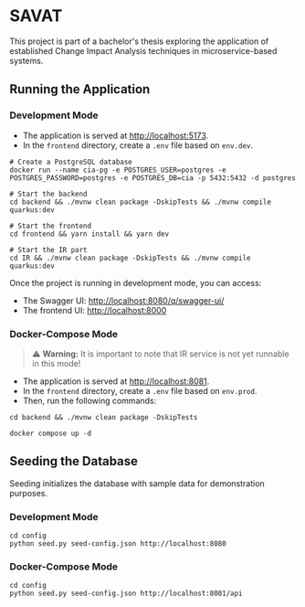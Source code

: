 # SAVAT

This project is part of a bachelor's thesis exploring the application of established Change Impact Analysis techniques in microservice-based systems.

## Running the Application

### Development Mode

- The application is served at <http://localhost:5173>.
- In the `frontend` directory, create a `.env` file based on `env.dev`.

```shell
# Create a PostgreSQL database
docker run --name cia-pg -e POSTGRES_USER=postgres -e POSTGRES_PASSWORD=postgres -e POSTGRES_DB=cia -p 5432:5432 -d postgres

# Start the backend
cd backend && ./mvnw clean package -DskipTests && ./mvnw compile quarkus:dev

# Start the frontend
cd frontend && yarn install && yarn dev

# Start the IR part
cd IR && ./mvnw clean package -DskipTests && ./mvnw compile quarkus:dev
```

Once the project is running in development mode, you can access:

- The Swagger UI: <http://localhost:8080/q/swagger-ui/>
- The frontend UI: <http://localhost:8000>

### Docker-Compose Mode

> ⚠️ **Warning:** It is important to note that IR service is not yet runnable in this mode!

- The application is served at <http://localhost:8081>.
- In the `frontend` directory, create a `.env` file based on `env.prod`.
- Then, run the following commands:

```shell
cd backend && ./mvnw clean package -DskipTests

docker compose up -d
```

## Seeding the Database

Seeding initializes the database with sample data for demonstration purposes.

### Development Mode

```shell
cd config
python seed.py seed-config.json http://localhost:8080
```

### Docker-Compose Mode

```shell
cd config
python seed.py seed-config.json http://localhost:8081/api
```
